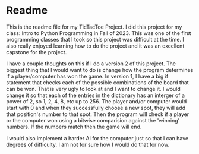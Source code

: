 # Readme
This is the readme file for my TicTacToe Project.
I did this project for my class: Intro to Python Programming in Fall of 2023. This was one of the first programming classes that I took so this project was difficult at the time.
I also really enjoyed learning how to do the project and it was an excellent capstone for the project.

I have a couple thoughts on this if I do a version 2 of this project. The biggest thing that I would want to do is change how the program determines if a player/computer has
won the game. In version 1, I have a big if statement that checks each of the possible combinations of the board that can be won. That is very ugly to look at and I want to change it.
I would change it so that each of the entries in the dictionary has an interger of a power of 2, so 1, 2, 4, 8, etc up to 256. The player and/or computer would start with 0 and when they successfully
choose a new spot, they will add that position's number to that spot. Then the program will check if a player or the computer won using a bitwise comparision against the 'winning' numbers. If the 
numbers match then the game will end.

I would also implement a harder AI for the computer just so that I can have degrees of difficulty. I am not for sure how I would do that for now.
